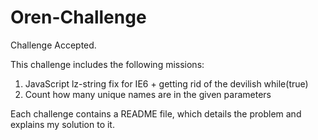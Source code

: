 # Oren-Challenge

Challenge Accepted.

This challenge includes the following missions:
1) JavaScript lz-string fix for IE6 + getting rid of the devilish while(true)
2) Count how many unique names are in the given parameters

Each challenge contains a README file, which details the problem and explains my solution to it. 
